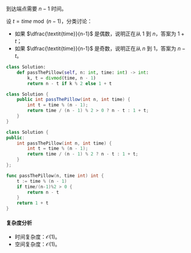 到达端点需要 $n-1$ 时间。

设 $t=\textit{time}\bmod (n-1)$，分类讨论：

- 如果 $\dfrac{\textit{time}}{n-1}$ 是偶数，说明正在从 $1$ 到 $n$，答案为 $1+t$；
- 如果 $\dfrac{\textit{time}}{n-1}$ 是奇数，说明正在从 $n$ 到 $1$，答案为 $n-t$。

```py [sol-Python3]
class Solution:
    def passThePillow(self, n: int, time: int) -> int:
        k, t = divmod(time, n - 1)
        return n - t if k % 2 else 1 + t
```

```java [sol-Java]
class Solution {
    public int passThePillow(int n, int time) {
        int t = time % (n - 1);
        return time / (n - 1) % 2 > 0 ? n - t : 1 + t;
    }
}
```

```cpp [sol-C++]
class Solution {
public:
    int passThePillow(int n, int time) {
        int t = time % (n - 1);
        return time / (n - 1) % 2 ? n - t : 1 + t;
    }
};
```

```go [sol-Go]
func passThePillow(n, time int) int {
	t := time % (n - 1)
	if time/(n-1)%2 > 0 {
		return n - t
	}
	return 1 + t
}
```

#### 复杂度分析

- 时间复杂度：$\mathcal{O}(1)$。
- 空间复杂度：$\mathcal{O}(1)$。
